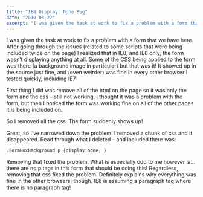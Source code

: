 ```yaml
---
title: "IE8 Display: None Bug"
date: "2010-03-22"
excerpt: "I was given the task at work to fix a problem with a form that we have here.  After going through the issues (related to some scripts that were being included twice on the page) I realized that in IE8, and IE8 only, the form wasn’t displaying anything at all."
---
```

I was given the task at work to fix a problem with a form that we have here.  After going through the issues (related to some scripts that were being included twice on the page) I realized that in IE8, and IE8 only, the form wasn’t displaying anything at all.  Some of the CSS being applied to the form was there (a background image in particular) but that was it!  It showed up in the source just fine, and (even weirder) was fine in every other browser I tested quickly, including IE7.

First thing I did was remove all of the html on the page so it was only the form and the css – still not working.  I thought it was a problem with the form, but then I noticed the form was working fine on all of the other pages it is being included on.

So I removed all the css. The form suddenly shows up!

Great, so I’ve narrowed down the problem.  I removed a chunk of css and it disappeared.  Read through what I deleted – and included there was:

`.FormBoxBackground p {display:none; }`

Removing that fixed the problem.  What is especially odd to me however is… there are no p tags in this form that should be doing this!  Regardless, removing that css fixed the problem.  Definitely explains why everything was fine in the other browsers, though.  IE8 is assuming a paragraph tag where there is no paragraph tag!
